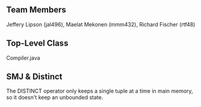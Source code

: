 ## Team Members
Jeffery Lipson (jal496), Maelat Mekonen (mmm432), Richard Fischer (rtf48)

## Top-Level Class
Compiler.java

## SMJ & Distinct
The DISTINCT operator only keeps a single tuple at a time in main memory, so it doesn't keep an unbounded state.